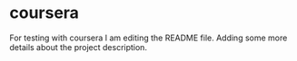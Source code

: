 # coursera
For testing with coursera
I am editing the README file. Adding some more details about the project description.
